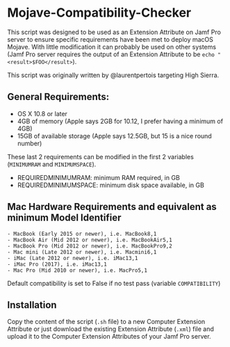 # Mojave-Compatibility-Checker

This script was designed to be used as an Extension Attribute on Jamf Pro server to ensure specific requirements have been met to deploy macOS Mojave. With little modification it can probably be used on other systems (Jamf Pro server requires the output of an Extension Attribute to be `echo "<result>$FOO</result>`).

This script was originally written by @laurentpertois targeting High Sierra.

## General Requirements:
  - OS X 10.8 or later
  - 4GB of memory (Apple says 2GB for 10.12, I prefer having a minimum of 4GB)
  - 15GB of available storage (Apple says 12.5GB, but 15 is a nice round number)

These last 2 requirements can be modified in the first 2 variables (`MINIMUMRAM` and `MINIMUMSPACE`).
  - REQUIREDMINIMUMRAM: minimum RAM required, in GB
  - REQUIREDMINIMUMSPACE: minimum disk space available, in GB
 

## Mac Hardware Requirements and equivalent as minimum Model Identifier
	- MacBook (Early 2015 or newer), i.e. MacBook8,1
	- MacBook Air (Mid 2012 or newer), i.e. MacBookAir5,1
	- MacBook Pro (Mid 2012 or newer), i.e. MacBookPro9,2
	- Mac mini (Late 2012 or newer), i.e. Macmini6,1
	- iMac (Late 2012 or newer), i.e. iMac13,1
	- iMac Pro (2017), i.e. iMac13,1
	- Mac Pro (Mid 2010 or newer), i.e. MacPro5,1

Default compatibility is set to False if no test pass (variable `COMPATIBILITY`)

## Installation

Copy the content of the script (`.sh` file) to a new Computer Extension Attribute or just download the existing Extension Attribute (`.xml`) file and upload it to the Computer Extension Attributes of your Jamf Pro server.

